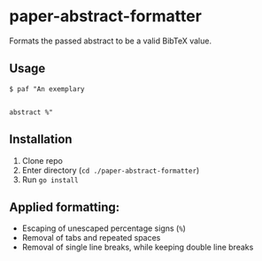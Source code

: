 # paper-abstract-formatter
Formats the passed abstract to be a valid BibTeX value.

## Usage
```shell
$ paf "An exemplary


abstract %"
```

## Installation
1. Clone repo
2. Enter directory (`cd ./paper-abstract-formatter`)
3. Run `go install`

## Applied formatting:
- Escaping of unescaped percentage signs (`%`)
- Removal of tabs and repeated spaces
- Removal of single line breaks, while keeping double line breaks
